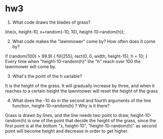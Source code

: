 # hw3

1. What code draws the blades of grass? 

 line(x, height-10, x+random(-10, 10), height-10-random(h));

2. What code makes the "lawnmower" come by? How often does it come by?

if (random(100) > 99.9) {
    fill(255);
    rect(0, 0, width, height-15);
    h = 10;
  }
  Every time when "height-10-random(h)" the "h" reach over 100 the lawnmower will come by.


3. What's the point of the h variable?

It is the height of the grass. It will gradually increase by three, 
and when it reaches to a certain height the lawnmower will reset the height of the grass

4. What does the -10 do in the second and fourth arguments of the line function, height-10-random(h) ? Why is it there?

Grass is drawn by lines, and the line needs two point to draw, 
height-10-random(h) is one of the point that decide the height of the grass,
since the first point is at the bottom "x, height-10", "height-10-random(h)" as second point will
become height and decrease in order to get higher. 
